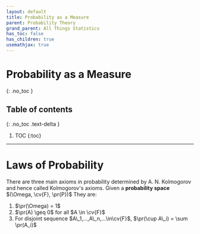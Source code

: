 ```yaml
---
layout: default
title: Probability as a Measure
parent: Probability Theory
grand_parent: All Things Statistics
has_toc: false
has_children: true
usemathjax: true
---
```


# Probability as a Measure
{: .no_toc }

## Table of contents
{: .no_toc .text-delta }

1. TOC
{:toc}

---

$$
   \newcommand{\reals}{\mathbb{R}}
   \newcommand{\pr}{\mathbb{P}}
   \newcommand{\cv}[1]{\mathcal{#1}}
$$

# Laws of Probability

There are three main axioms in probability determined by A. N. Kolmogorov and hence called Kolmogorov's axioms. Given a **probability space** $(\Omega, \cv{F}, \pr{P})$ They are:

1. $\pr(\Omega) = 1$
2. $\pr(A) \geq 0$ for all $A \in \cv{F}$
3. For disjoint sequence $A\_1,...,A\_n,...\in\cv{F}$, $\pr(\cup A\_i) = \sum \pr(A_i)$ 

